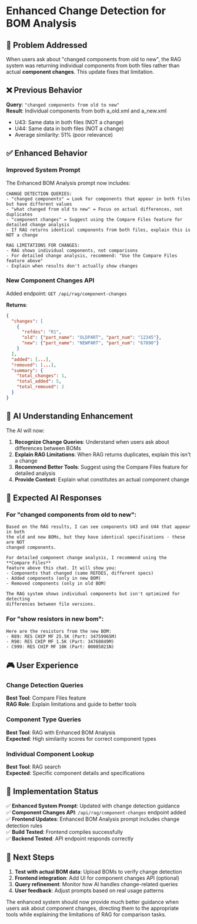# Enhanced Change Detection for BOM Analysis

## 🎯 Problem Addressed

When users ask about "changed components from old to new", the RAG system was returning individual components from both files rather than actual **component changes**. This update fixes that limitation.

## ❌ **Previous Behavior**

**Query**: `"changed components from old to new"`  
**Result**: Individual components from both a_old.xml and a_new.xml
- U43: Same data in both files (NOT a change)
- U44: Same data in both files (NOT a change)
- Average similarity: 51% (poor relevance)

## ✅ **Enhanced Behavior**

### **Improved System Prompt**
The Enhanced BOM Analysis prompt now includes:

```
CHANGE DETECTION QUERIES:
- "changed components" = Look for components that appear in both files but have different values
- "what changed from old to new" = Focus on actual differences, not duplicates
- "component changes" = Suggest using the Compare Files feature for detailed change analysis
- If RAG returns identical components from both files, explain this is NOT a change

RAG LIMITATIONS FOR CHANGES:
- RAG shows individual components, not comparisons
- For detailed change analysis, recommend: "Use the Compare Files feature above"
- Explain when results don't actually show changes
```

### **New Component Changes API**
Added endpoint: `GET /api/rag/component-changes`

**Returns**:
```json
{
  "changes": [
    {
      "refdes": "R1",
      "old": {"part_name": "OLDPART", "part_num": "12345"},
      "new": {"part_name": "NEWPART", "part_num": "67890"}
    }
  ],
  "added": [...],
  "removed": [...],
  "summary": {
    "total_changes": 1,
    "total_added": 5,
    "total_removed": 2
  }
}
```

## 🧠 **AI Understanding Enhancement**

The AI will now:

1. **Recognize Change Queries**: Understand when users ask about differences between BOMs
2. **Explain RAG Limitations**: When RAG returns duplicates, explain this isn't a change
3. **Recommend Better Tools**: Suggest using the Compare Files feature for detailed analysis
4. **Provide Context**: Explain what constitutes an actual component change

## 🧪 **Expected AI Responses**

### **For "changed components from old to new":**

```
Based on the RAG results, I can see components U43 and U44 that appear in both 
the old and new BOMs, but they have identical specifications - these are NOT 
changed components.

For detailed component change analysis, I recommend using the **Compare Files** 
feature above this chat. It will show you:
- Components that changed (same REFDES, different specs)
- Added components (only in new BOM)
- Removed components (only in old BOM)

The RAG system shows individual components but isn't optimized for detecting 
differences between file versions.
```

### **For "show resistors in new bom":**
```
Here are the resistors from the new BOM:
- R89: RES CHIP MF 25.5K (Part: 34759965M)
- R90: RES CHIP MF 1.5K (Part: 34760049M)
- C999: RES CHIP MF 10K (Part: 00005021N)
```

## 🎮 **User Experience**

### **Change Detection Queries** 
**Best Tool**: Compare Files feature  
**RAG Role**: Explain limitations and guide to better tools

### **Component Type Queries**
**Best Tool**: RAG with Enhanced BOM Analysis  
**Expected**: High similarity scores for correct component types

### **Individual Component Lookup**
**Best Tool**: RAG search  
**Expected**: Specific component details and specifications

## 🔄 **Implementation Status**

✅ **Enhanced System Prompt**: Updated with change detection guidance  
✅ **Component Changes API**: `/api/rag/component-changes` endpoint added  
✅ **Frontend Updates**: Enhanced BOM Analysis prompt includes change detection rules  
✅ **Build Tested**: Frontend compiles successfully  
✅ **Backend Tested**: API endpoint responds correctly  

## 🚀 **Next Steps**

1. **Test with actual BOM data**: Upload BOMs to verify change detection
2. **Frontend integration**: Add UI for component changes API (optional)
3. **Query refinement**: Monitor how AI handles change-related queries
4. **User feedback**: Adjust prompts based on real usage patterns

The enhanced system should now provide much better guidance when users ask about component changes, directing them to the appropriate tools while explaining the limitations of RAG for comparison tasks.
